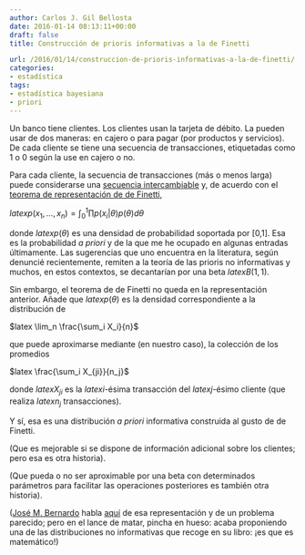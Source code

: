 ```yaml
---
author: Carlos J. Gil Bellosta
date: 2016-01-14 08:13:11+00:00
draft: false
title: Construcción de prioris informativas a la de Finetti

url: /2016/01/14/construccion-de-prioris-informativas-a-la-de-finetti/
categories:
- estadística
tags:
- estadística bayesiana
- priori
---
```


Un banco tiene clientes. Los clientes usan la tarjeta de débito. La pueden usar de dos maneras: en cajero o para pagar (por productos y servicios). De cada cliente se tiene una secuencia de transacciones, etiquetadas como 1 o 0 según la use en cajero o no.

Para cada cliente, la secuencia de transacciones (más o menos larga) puede considerarse una [secuencia intercambiable](https://es.wikipedia.org/wiki/Variables_aleatorias_intercambiables) y, de acuerdo con el [teorema de representación de de Finetti](https://en.wikipedia.org/wiki/De_Finetti%27s_theorem),


$latex p(x_1, \dots, x_n) = \int_0^1 \prod p(x_i | \theta) p(\theta) d\theta$


donde $latex p(\theta)$ es una densidad de probabilidad soportada por [0,1]. Esa es la probabilidad _a priori_ y de la que me he ocupado en algunas entradas últimamente. Las sugerencias que uno encuentra en la literatura, según denuncié recientemente, remiten a la teoría de las prioris no informativas y muchos, en estos contextos, se decantarían por una beta $latex B(1,1)$.

Sin embargo, el teorema de de Finetti no queda en la representación anterior. Añade que $latex p(\theta)$ es la densidad correspondiente a la distribución de


$latex \lim_n \frac{\sum_i X_i}{n}$


que puede aproximarse mediante (en nuestro caso), la colección de los promedios


$latex \frac{\sum_i X_{ji}}{n_j}$


donde $latex X_{ji}$ es la $latex i$-ésima transacción del $latex j$-ésimo cliente (que realiza $latex n_j$ transacciones).

Y sí, esa es una distribución _a priori_ informativa construida al gusto de de Finetti.

(Que es mejorable si se dispone de información adicional sobre los clientes; pero esa es otra historia).

(Que pueda o no ser aproximable por una beta con determinados parámetros para facilitar las operaciones posteriores es también otra historia).

([José M. Bernardo](http://www.uv.es/bernardo/) habla [aquí](http://www.ime.unicamp.br/~dias/Exchangeability.pdf) de esa representación y de un problema parecido; pero en el lance de matar, pincha en hueso: acaba proponiendo una de las distribuciones no informativas que recoge en su libro: ¡es que es matemático!)

